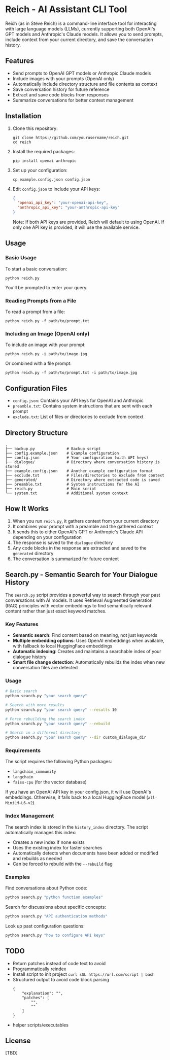 # Reich - AI Assistant CLI Tool

Reich (as in Steve Reich) is a command-line interface tool for interacting with large language models (LLMs), currently supporting both OpenAI's GPT models and Anthropic's Claude models. It allows you to send prompts, include context from your current directory, and save the conversation history.

## Features

- Send prompts to OpenAI GPT models or Anthropic Claude models
- Include images with your prompts (OpenAI only)
- Automatically include directory structure and file contents as context
- Save conversation history for future reference
- Extract and save code blocks from responses
- Summarize conversations for better context management

## Installation

1. Clone this repository:
   ```
   git clone https://github.com/yourusername/reich.git
   cd reich
   ```

2. Install the required packages:
   ```
   pip install openai anthropic
   ```

3. Set up your configuration:
   ```
   cp example.config.json config.json
   ```

4. Edit `config.json` to include your API keys:
   ```json
   {
     "openai_api_key": "your-openai-api-key",
     "anthropic_api_key": "your-anthropic-api-key"
   }
   ```

   Note: If both API keys are provided, Reich will default to using OpenAI. If only one API key is provided, it will use the available service.

## Usage

### Basic Usage

To start a basic conversation:

```
python reich.py
```

You'll be prompted to enter your query.

### Reading Prompts from a File

To read a prompt from a file:

```
python reich.py -f path/to/prompt.txt
```

### Including an Image (OpenAI only)

To include an image with your prompt:

```
python reich.py -i path/to/image.jpg
```

Or combined with a file prompt:

```
python reich.py -f path/to/prompt.txt -i path/to/image.jpg
```

## Configuration Files

- `config.json`: Contains your API keys for OpenAI and Anthropic
- `preamble.txt`: Contains system instructions that are sent with each prompt
- `exclude.txt`: List of files or directories to exclude from context

## Directory Structure

```
.
├── backup.py              # Backup script
├── config.example.json    # Example configuration
├── config.json            # Your configuration (with API keys)
├── dialogue/              # Directory where conversation history is stored
├── example.config.json    # Another example configuration format
├── exclude.txt            # Files/directories to exclude from context
├── generated/             # Directory where extracted code is saved
├── preamble.txt           # System instructions for the AI
├── reich.py               # Main script
└── system.txt             # Additional system context
```

## How It Works

1. When you run `reich.py`, it gathers context from your current directory
2. It combines your prompt with a preamble and the gathered context
3. It sends this to either OpenAI's GPT or Anthropic's Claude API depending on your configuration
4. The response is saved to the `dialogue` directory
5. Any code blocks in the response are extracted and saved to the `generated` directory
6. The conversation is summarized for future context

## Search.py - Semantic Search for Your Dialogue History

The `search.py` script provides a powerful way to search through your past conversations with AI models. It uses Retrieval Augmented Generation (RAG) principles with vector embeddings to find semantically relevant content rather than just exact keyword matches.

### Key Features

- **Semantic search**: Find content based on meaning, not just keywords
- **Multiple embedding options**: Uses OpenAI embeddings when available, with fallback to local HuggingFace embeddings
- **Automatic indexing**: Creates and maintains a searchable index of your dialogue history
- **Smart file change detection**: Automatically rebuilds the index when new conversation files are detected

### Usage

```bash
# Basic search
python search.py "your search query"

# Search with more results
python search.py "your search query" --results 10

# Force rebuilding the search index
python search.py "your search query" --rebuild

# Search in a different directory
python search.py "your search query" --dir custom_dialogue_dir
```

### Requirements

The script requires the following Python packages:
- `langchain_community`
- `langchain`
- `faiss-cpu` (for the vector database)

If you have an OpenAI API key in your config.json, it will use OpenAI's embeddings. Otherwise, it falls back to a local HuggingFace model (`all-MiniLM-L6-v2`).

### Index Management

The search index is stored in the `history_index` directory. The script automatically manages this index:

- Creates a new index if none exists
- Uses the existing index for faster searches
- Automatically detects when documents have been added or modified and rebuilds as needed
- Can be forced to rebuild with the `--rebuild` flag

### Examples

Find conversations about Python code:
```bash
python search.py "python function examples"
```

Search for discussions about specific concepts:
```bash
python search.py "API authentication methods"
```

Look up past configuration questions:
```bash
python search.py "how to configure API keys"
```

## TODO
- Return patches instead of code text to avoid
- Programmatically reindex
- Install script to init project `curl sSL https://url.com/script | bash`
- Structured output to avoid code block parsing
    ```
    {
        "explanation": "",
        "patches": [
            "",
            ""
        ]
    }
    ```
- helper scripts/executables

## License

[TBD]

